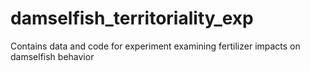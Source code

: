# damselfish_territoriality_exp
Contains data and code for experiment examining fertilizer impacts on damselfish behavior
